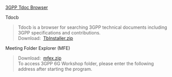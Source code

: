 [3GPP Tdoc Browser](https://tdocb.com/)

Tdocb

> Tdocb is a browser for searching 3GPP technical documents including 3GPP specifications and contributions.  
> Download:  [TbInstaller.zip](https://tdocb.com/files/upload/TbInstaller.zip)

Meeting Folder Explorer (MFE)

> Download:  [mfex.zip](https://tdocb.com/files/upload/mfex.zip)  
> To access 3GPP 6G Workshop folder, please enter the following address after starting the program.
